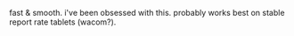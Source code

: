 fast & smooth. i've been obsessed with this.
probably works best on stable report rate tablets (wacom?).
